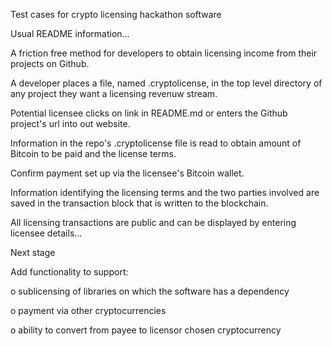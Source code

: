 Test cases for crypto licensing hackathon software

Usual README information...

A friction free method for developers to obtain licensing
income from their projects on Github.

A developer places a file, named .cryptolicense,
in the top level directory of any project they
want a licensing revenuw stream.

Potential licensee clicks on link in README.md or
enters the Github project's url into out website.

Information in the repo's .cryptolicense file is read to
obtain amount of Bitcoin to be paid and the license terms.

Confirm payment set up via the licensee's Bitcoin wallet.

Information identifying the licensing terms and the two
parties involved are saved in the transaction block that
is written to the blockchain.

All licensing transactions are public and can be displayed
by entering licensee details...


Next stage

Add functionality to support:

   o sublicensing of libraries on which the software has a dependency

   o payment via other cryptocurrencies

   o ability to convert from payee to licensor chosen cryptocurrency


